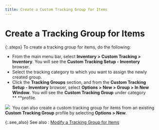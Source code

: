 ```yaml
---
title: Create a Custom Tracking Group for Items
---
```


# Create a Tracking Group for Items


{:.steps}
To create a tracking group for items, do  the following:

- From the main  menu bar, select **Inventory &gt; Custom 
 Tracking &gt; Inventory**. You will see the **Custom 
 Tracking Setup - Inventory** browser.
- Select the  tracking category to which you want to assign the newly created group.
- Click the **Tracking Groups** section, and from the  **Custom Tracking Setup - Inventory**  browser, select **Options &gt; New &gt; 
 Group &gt; In New Window**. You will see the **Custom Tracking Group** under category **&nbsp;**profile.



![]({{site.ct_baseurl}}/img/note.gif)  You  can also create a custom tracking group for items from an existing **Custom Tracking Group** profile by selecting  **Options &gt; New**.


{:.see_also}
See also
: [Modify  a Tracking Group for Items]({{site.ct_baseurl}}/item-tracking/modify_a_tracking_group_for_items.html)
